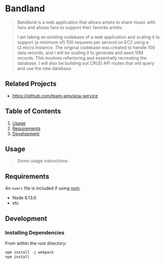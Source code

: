 # Bandland 
> Bandland is a web application that allows artists to share music with fans and allows fans to support their favorite artists.

> I am taking an existing codebase of a web application and scaling it to support (a minimum of) 100 requests per second on EC2 using a t2.micro instance. The original codebase was created to handle 100 data records, and I will be scaling it to generate and seed 10M records. This involves refactoring and essentially recreating the database. I will also be building out CRUD API routes that will query and use the new database.  

## Related Projects

  - https://github.com/team-amy/ana-service

## Table of Contents

1. [Usage](#Usage)
1. [Requirements](#requirements)
1. [Development](#development)

## Usage

> Some usage instructions

## Requirements

An `nvmrc` file is included if using [nvm](https://github.com/creationix/nvm).

- Node 6.13.0
- etc

## Development

### Installing Dependencies

From within the root directory:

```sh
npm install -g webpack
npm install
```

